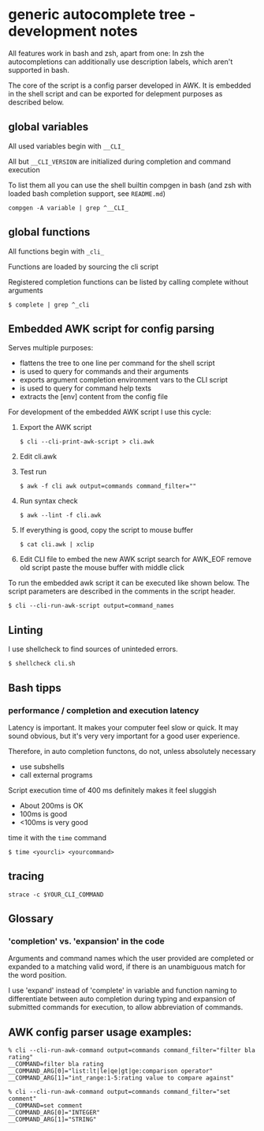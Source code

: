 # generic autocomplete tree - development notes

All features work in bash and zsh, apart from one:
In zsh the autocompletions can additionally use description labels, which
aren't supported in bash.

The core of the script is a config parser developed in AWK.
It is embedded in the shell script and can be exported for delepment purposes as described below.

## global variables 

All used variables begin with `__CLI_`

All but `__CLI_VERSION` are initialized during completion and command execution

To list them all you can use the shell builtin compgen in bash (and zsh with loaded bash completion support, see `README.md`)

	compgen -A variable | grep ^__CLI_

## global functions

All functions begin with `_cli_`

Functions are loaded by sourcing the cli script


Registered completion functions can be listed by calling complete without arguments

	$ complete | grep ^_cli



## Embedded AWK script for config parsing

Serves multiple purposes:

- flattens the tree to one line per command for the shell script 
- is used to query for commands and their arguments
- exports argument completion environment vars to the CLI script
- is used to query for command help texts
- extracts the [env] content from the config file


For development of the embedded AWK script I use this cycle:

1. Export the AWK script

    `$ cli --cli-print-awk-script > cli.awk` 

2. Edit cli.awk

3. Test run

    `$ awk -f cli awk output=commands command_filter=""`

3. Run syntax check 

    `$ awk --lint -f cli.awk`

4. If everything is good, copy the script to mouse buffer

    `$ cat cli.awk | xclip`

5. Edit CLI file to embed the new AWK script
   search for AWK_EOF
   remove old script
   paste the mouse buffer with middle click

To run the embedded awk script it can be executed like shown below.
The script parameters are described in the comments in the script header.

   `$ cli --cli-run-awk-script output=command_names`

## Linting

I use shellcheck to find sources of uninteded errors.


   `$ shellcheck cli.sh`

## Bash tipps

### performance / completion and execution latency

Latency is important. It makes your computer feel slow or quick.
It may sound obvious, but it's very very important for a good user experience.

Therefore, in auto completion functons, do not, unless absolutely necessary

- use subshells
- call external programs 



Script execution time of 400 ms definitely makes it feel sluggish 

- About 200ms is OK
- 100ms is good
- <100ms is very good


time it with the `time` command

	$ time <yourcli> <yourcommand>


## tracing 

	strace -c $YOUR_CLI_COMMAND



## Glossary

### 'completion' vs. 'expansion' in the code

Arguments and command names which the user provided are completed
or expanded to a matching valid word, if there is an unambiguous
match for the word position. 

I use 'expand' instead of 'complete' in variable and function naming
to differentiate between auto completion during typing and
expansion of submitted commands for execution, to allow
abbreviation of commands.


## AWK config parser usage examples: 

	% cli --cli-run-awk-command output=commands command_filter="filter bla rating"
	__COMMAND=filter bla rating
	__COMMAND_ARG[0]="list:lt|le|qe|gt|ge:comparison operator"
	__COMMAND_ARG[1]="int_range:1-5:rating value to compare against"

	% cli --cli-run-awk-command output=commands command_filter="set comment"   
	__COMMAND=set comment
	__COMMAND_ARG[0]="INTEGER"
	__COMMAND_ARG[1]="STRING"
